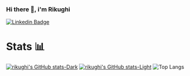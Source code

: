 ### Hi there 👋, i'm Rikughi

[![Linkedin Badge](https://img.shields.io/badge/LinkedIn-0077B5?style=for-the-badge&logo=linkedin&logoColor=white)](https://www.linkedin.com/in/rifkhair-khairur-mustaghisin/)

# Stats 📊

[![rikughi's GitHub stats-Dark](https://github-readme-stats.vercel.app/api?username=rikughi&show_icons=true&count_private=true&theme=dark#gh-dark-mode-only)](https://github.com/rikughi/rikughi#gh-dark-mode-only)
[![rikughi's GitHub stats-Light](https://github-readme-stats.vercel.app/api?username=rikughi&show_icons=true&theme=default#gh-light-mode-only)](https://github.com/rikughi/rikughi#gh-light-mode-only)
![Top Langs](https://github-readme-stats.vercel.app/api/top-langs/?username=rikughi&layout=compact)


<!--
**RIKUGHI/rikughi** is a ✨ _special_ ✨ repository because its `README.md` (this file) appears on your GitHub profile.

Here are some ideas to get you started:

- 🔭 I’m currently working on ...
- 🌱 I’m currently learning ...
- 👯 I’m looking to collaborate on ...
- 🤔 I’m looking for help with ...
- 💬 Ask me about ...
- 📫 How to reach me: ...
- 😄 Pronouns: ...
- ⚡ Fun fact: ...
-->
